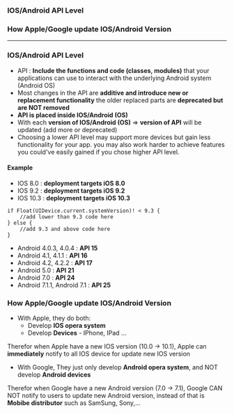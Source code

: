 ### IOS/Android API Level
### How Apple/Google update IOS/Android Version

-----------------------------

### IOS/Android API Level

* API : **Include the functions and code (classes, modules)** that your applications can use to interact with the underlying Android system (Android OS)
* Most changes in the API are **additive and introduce new or replacement functionality** the older replaced parts are **deprecated but are NOT removed**
* **API is placed inside IOS/Android (OS)**
* With each **version of IOS/Android (OS)** => **version of API** will be updated (add more or deprecated)
* Choosing a lower API level may support more devices but gain less functionality for your app. you may also work harder to achieve features you could've easily gained if you chose higher API level.

#### Example
* IOS 8.0 : **deployment targets iOS 8.0**
* IOS 9.2 : **deployment targets iOS 9.2**
* IOS 10.3 : **deployment targets iOS 10.3**

```
if Float(UIDevice.current.systemVersion)! < 9.3 {
    //add lower than 9.3 code here
} else {
    //add 9.3 and above code here
}
```
* Android 4.0.3, 4.0.4 : **API 15**
* Android 4.1, 4.1.1 : **API 16**
* Android 4.2, 4.2.2 : **API 17**
* Android 5.0 : **API 21**
* Android 7.0 : **API 24**
* Android 7.1.1, Android 7.1 : **API 25**

### How Apple/Google update IOS/Android Version

* With Apple, they do both:
  * Develop **IOS opera system**
  * Develop **Devices** - IPhone, IPad ...
  
Therefor when Apple have a new IOS version (10.0 -> 10.1), Apple can **immediately** notify to all IOS device for update new IOS version 

* With Google, They just only develop **Android opera system**, and NOT develop **Android devices**

Therefor when Google have a new Android version (7.0 -> 7.1), Google CAN NOT notify to users to update new Android version, instead of that is **Mobibe distributor** such as SamSung, Sony,... 
  
  
  
  
  
  
  
  
  
  
  
  
  
  
  
  
  
  
